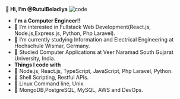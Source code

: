  **👋 Hi, I’m @RutulBeladiya**
 ![code](https://github.com/RutulBeladia/RutulBeladia/assets/133772715/aaa7d8f0-c407-47c9-ad72-0a2f15757fdd)
- **I'm a Computer Engineer!!**
- 👀 I’m interested in Fullstack Web Development(React.js, Node.js,Express.js, Python, Php Laravel).
- 🌱 I’m currently studying Information and Electrical Engineering at Hochschule Wismar, Germany.
- 🌱 Studied Computer Applications at Veer Naramad South Gujarat University, India.
- **Things I code with**
- 🌱 Node.js, React.js, TypeScript, JavaScript, Php Laravel, Python.
- 🌱 Shell Scripting, Restful APIs.
- 🌱 Linux Command line, Unix.
- 🌱 MongoDB,PostgreSQL, MySQL, AWS and DevOps.
<!---
RutulBeladia/RutulBeladia is a ✨ special ✨ repository because its `README.md` (this file) appears on your GitHub profile.
You can click the Preview link to take a look at your changes.
--->
